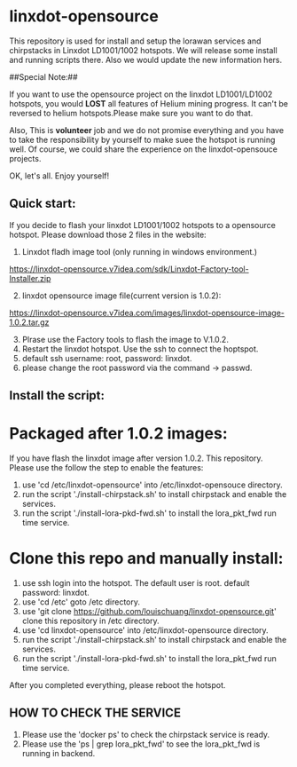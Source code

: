 # linxdot-opensource

This repository is used for install and setup the lorawan services and chirpstacks in Linxdot LD1001/1002 hotspots. We will release some install and running scripts there. Also we would update the new information hers.

##Special Note:##

If you want to use the opensource project on the linxdot LD1001/LD1002 hotspots, you would **LOST** all features of Helium mining progress. It can't be reversed to helium hotspots.Please make sure you want to do that.

Also, This is **volunteer** job and we do not promise everything and you have to take the responsibility by yourself to make suee the hotspot is running well. Of course, we could share the experience on the linxdot-opensouce projects.

OK, let's all. Enjoy yourself!

## Quick start:

If you decide to flash your linxdot LD1001/1002 hotspots to a opensource hotspot. Please download those 2 files in the website:

1. Linxdot fladh image tool (only running in windows environment.)
   
  https://linxdot-opensource.v7idea.com/sdk/Linxdot-Factory-tool-Installer.zip
  
2. linxdot opensource image file(current version is 1.0.2): 

  https://linxdot-opensource.v7idea.com/images/linxdot-opensource-image-1.0.2.tar.gz

3. Plrase use the Factory tools to flash the image to V.1.0.2.
4. Restart the linxdot hotspot. Use the ssh to connect the hoptspot.
5. default ssh username: root, password: linxdot.
6. please change the root password via the command -> passwd. 

## Install the script:

   # Packaged after 1.0.2 images:
   
   If you have flash the linxdot image after version 1.0.2. This repository. Please use the follow the step to enable the features:
   1. use 'cd /etc/linxdot-opensource' into /etc/linxdot-opensouce directory.
   2. run the script './install-chirpstack.sh' to install chirpstack and enable the services.
   3. run the script './install-lora-pkd-fwd.sh' to install the lora_pkt_fwd run time service.

   # Clone this repo and manually install:

   1. use ssh login into the hotspot. The default user is root. default password: linxdot.
   2. use 'cd /etc' goto /etc directory.
   3. use 'git clone https://github.com/louischuang/linxdot-opensource.git' clone this repository in /etc directory.
   4. use 'cd linxdot-opensource' into /etc/linxdot-opensource directory.
   5. run the script './install-chirpstack.sh' to install chirpstack and enable the services.
   6. run the script './install-lora-pkd-fwd.sh' to install the lora_pkt_fwd run time service.

   After you completed everything, please reboot the hotspot.

## HOW TO CHECK THE SERVICE

1. Please use the 'docker ps' to check the chirpstack service is ready.
2. Please use the 'ps | grep lora_pkt_fwd' to see the lora_pkt_fwd is running in backend.
